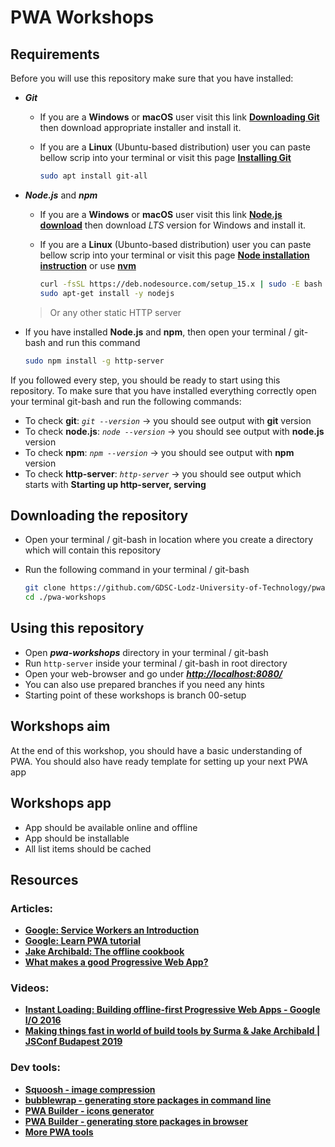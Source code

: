# PWA Workshops

## Requirements

Before you will use this repository make sure that you have installed:

- **_Git_**

  - If you are a **Windows** or **macOS** user visit this link **[Downloading Git](https://git-scm.com/download/win)**
    then download appropriate installer and install it.
  - If you are a **Linux** (Ubuntu-based distribution) user you can paste bellow scrip into your terminal or visit this
    page **[Installing Git](https://git-scm.com/book/en/v2/Getting-Started-Installing-Git)**

    ```bash
    sudo apt install git-all
    ```

- **_Node.js_** and **_npm_**

  - If you are a **Windows** or **macOS** user visit this link **[Node.js download](https://nodejs.org/en/download/)**
    then download _LTS_ version for Windows and install it.
  - If you are a **Linux** (Ubunto-based distribution) user you can paste bellow scrip into your terminal or visit this
    page **[Node installation instruction](https://nodejs.org/en/download/package-manager/#debian-and-ubuntu-based-linux-distributions)**
    or use **[nvm](https://github.com/nvm-sh/nvm#install--update-script)**

    ```bash
    curl -fsSL https://deb.nodesource.com/setup_15.x | sudo -E bash -
    sudo apt-get install -y nodejs
    ```

  > Or any other static HTTP server

- If you have installed **Node.js** and **npm**, then open your terminal / git-bash and run this command

  ```bash
  sudo npm install -g http-server
  ```

If you followed every step, you should be ready to start using this repository. To make sure that you have installed
everything correctly open your terminal git-bash and run the following commands:

- To check **git**: _`git --version`_ → you should see output with **git** version
- To check **node.js**: _`node --version`_ → you should see output with **node.js** version
- To check **npm**: _`npm --version`_ → you should see output with **npm** version
- To check **http-server**: _`http-server`_ → you should see output which starts with **Starting up http-server,
  serving**

## Downloading the repository

- Open your terminal / git-bash in location where you create a directory which will contain this repository

- Run the following command in your terminal / git-bash

  ```bash
  git clone https://github.com/GDSC-Lodz-University-of-Technology/pwa-workshops.git
  cd ./pwa-workshops
  ```

## Using this repository

- Open **_pwa-workshops_** directory in your terminal / git-bash
- Run `http-server` inside your terminal / git-bash in root directory
- Open your web-browser and go under **_[http://localhost:8080/](http://localhost:8080/)_**
- You can also use prepared branches if you need any hints
- Starting point of these workshops is branch 00-setup

## Workshops aim

At the end of this workshop, you should have a basic understanding of PWA. You should also have ready template for
setting up your next PWA app

## Workshops app

- App should be available online and offline
- App should be installable
- All list items should be cached

## Resources

### Articles:

- **[Google: Service Workers an Introduction](https://developers.google.com/web/fundamentals/primers/service-workers?authuser=1)**
- **[Google: Learn PWA tutorial](https://web.dev/learn/pwa/)**
- **[Jake Archibald: The offline cookbook](https://jakearchibald.com/2014/offline-cookbook/)**
- **[What makes a good Progressive Web App?](https://web.dev/pwa-checklist/)**

### Videos:

- **[Instant Loading: Building offline-first Progressive Web Apps - Google I/O 2016](https://www.youtube.com/watch?v=cmGr0RszHc8)**
- **[Making things fast in world of build tools by Surma & Jake Archibald | JSConf Budapest 2019](https://www.youtube.com/watch?v=fWc3Zu6A3Ws)**

### Dev tools:

- **[Squoosh - image compression](https://squoosh.app/)**
- **[bubblewrap - generating store packages in command line](https://github.com/GoogleChromeLabs/bubblewrap/tree/main/packages/cli#bubblewrap-cli)**
- **[PWA Builder -  icons generator](https://www.pwabuilder.com/imageGenerator)**
- **[PWA Builder - generating store packages in browser](https://blog.pwabuilder.com/docs/generating-your-android-package)**
- **[More PWA tools](https://www.pwabuilder.com/)**
